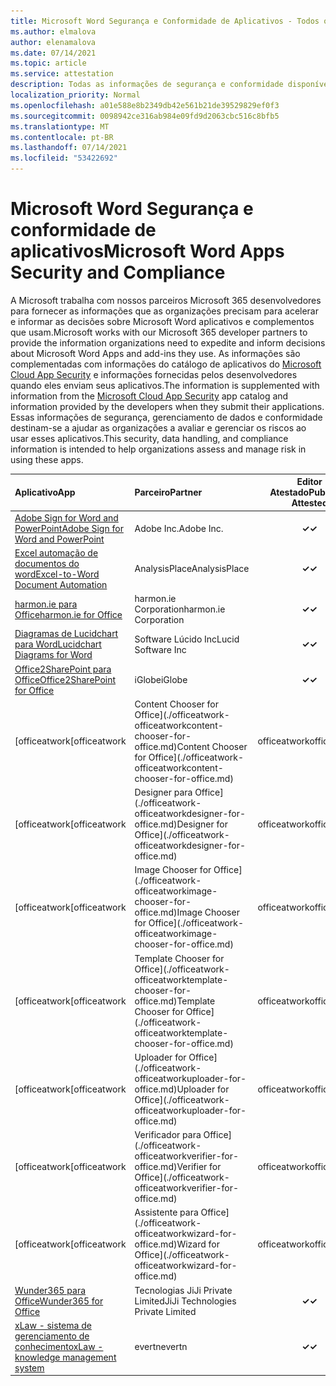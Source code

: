 ```yaml
---
title: Microsoft Word Segurança e Conformidade de Aplicativos - Todos os Aplicativos
ms.author: elmalova
author: elenamalova
ms.date: 07/14/2021
ms.topic: article
ms.service: attestation
description: Todas as informações de segurança e conformidade disponíveis para todos os Microsoft Word Apps.
localization_priority: Normal
ms.openlocfilehash: a01e588e8b2349db42e561b21de39529829ef0f3
ms.sourcegitcommit: 0098942ce316ab984e09fd9d2063cbc516c8bfb5
ms.translationtype: MT
ms.contentlocale: pt-BR
ms.lasthandoff: 07/14/2021
ms.locfileid: "53422692"
---
```

# <a name="microsoft-word-apps-security-and-compliance"></a><span data-ttu-id="a81fd-103">Microsoft Word Segurança e conformidade de aplicativos</span><span class="sxs-lookup"><span data-stu-id="a81fd-103">Microsoft Word Apps Security and Compliance</span></span>

<span data-ttu-id="a81fd-104">A Microsoft trabalha com nossos parceiros Microsoft 365 desenvolvedores para fornecer as informações que as organizações precisam para acelerar e informar as decisões sobre Microsoft Word aplicativos e complementos que usam.</span><span class="sxs-lookup"><span data-stu-id="a81fd-104">Microsoft works with our Microsoft 365 developer partners to provide the information organizations need to expedite and inform decisions about Microsoft Word Apps and add-ins they use.</span></span> <span data-ttu-id="a81fd-105">As informações são complementadas com informações do catálogo de aplicativos do [Microsoft Cloud App Security](https://www.microsoft.com/en-us/enterprise-mobility-security/cloud-app-security) e informações fornecidas pelos desenvolvedores quando eles enviam seus aplicativos.</span><span class="sxs-lookup"><span data-stu-id="a81fd-105">The information is supplemented with information from the [Microsoft Cloud App Security](https://www.microsoft.com/en-us/enterprise-mobility-security/cloud-app-security) app catalog and information provided by the developers when they submit their applications.</span></span> <span data-ttu-id="a81fd-106">Essas informações de segurança, gerenciamento de dados e conformidade destinam-se a ajudar as organizações a avaliar e gerenciar os riscos ao usar esses aplicativos.</span><span class="sxs-lookup"><span data-stu-id="a81fd-106">This security, data handling, and compliance information is intended to help organizations assess and manage risk in using these apps.</span></span>

| <span data-ttu-id="a81fd-107">**Aplicativo**</span><span class="sxs-lookup"><span data-stu-id="a81fd-107">**App**</span></span> | <span data-ttu-id="a81fd-108">**Parceiro**</span><span class="sxs-lookup"><span data-stu-id="a81fd-108">**Partner**</span></span> | <span data-ttu-id="a81fd-109">**Editor Atestado**</span><span class="sxs-lookup"><span data-stu-id="a81fd-109">**Publisher Attested**</span></span> | <span data-ttu-id="a81fd-110">**Certificado**</span><span class="sxs-lookup"><span data-stu-id="a81fd-110">**Certified**</span></span> |
|:--------|:------------|:----------------------:|:-------------:|
| [<span data-ttu-id="a81fd-111">Adobe Sign for Word and PowerPoint</span><span class="sxs-lookup"><span data-stu-id="a81fd-111">Adobe Sign for Word and PowerPoint</span></span>](./adobe-inc-sign-for-word-and-powerpoint.md) | <span data-ttu-id="a81fd-112">Adobe Inc.</span><span class="sxs-lookup"><span data-stu-id="a81fd-112">Adobe Inc.</span></span> | <span data-ttu-id="a81fd-113">**✓**</span><span class="sxs-lookup"><span data-stu-id="a81fd-113">**✓**</span></span> | <img alt="Certified application badge" src="../media/certified-badge.png" height="25" width="25" /> |
| [<span data-ttu-id="a81fd-114">Excel automação de documentos do word</span><span class="sxs-lookup"><span data-stu-id="a81fd-114">Excel-to-Word Document Automation</span></span>](./analysisplace-excel-to-word-document-automation.md) | <span data-ttu-id="a81fd-115">AnalysisPlace</span><span class="sxs-lookup"><span data-stu-id="a81fd-115">AnalysisPlace</span></span> | <span data-ttu-id="a81fd-116">**✓**</span><span class="sxs-lookup"><span data-stu-id="a81fd-116">**✓**</span></span> |  |
| [<span data-ttu-id="a81fd-117">harmon.ie para Office</span><span class="sxs-lookup"><span data-stu-id="a81fd-117">harmon.ie for Office</span></span>](./harmonie-corporation-for-office.md) | <span data-ttu-id="a81fd-118">harmon.ie Corporation</span><span class="sxs-lookup"><span data-stu-id="a81fd-118">harmon.ie Corporation</span></span> | <span data-ttu-id="a81fd-119">**✓**</span><span class="sxs-lookup"><span data-stu-id="a81fd-119">**✓**</span></span> |  |
| [<span data-ttu-id="a81fd-120">Diagramas de Lucidchart para Word</span><span class="sxs-lookup"><span data-stu-id="a81fd-120">Lucidchart Diagrams for Word</span></span>](./lucid-software-inc-lucidchart-diagrams-for-word.md) | <span data-ttu-id="a81fd-121">Software Lúcido Inc</span><span class="sxs-lookup"><span data-stu-id="a81fd-121">Lucid Software Inc</span></span> | <span data-ttu-id="a81fd-122">**✓**</span><span class="sxs-lookup"><span data-stu-id="a81fd-122">**✓**</span></span> |  |
| [<span data-ttu-id="a81fd-123">Office2SharePoint para Office</span><span class="sxs-lookup"><span data-stu-id="a81fd-123">Office2SharePoint for Office</span></span>](./iglobe-office2sharepoint-for-office.md) | <span data-ttu-id="a81fd-124">iGlobe</span><span class="sxs-lookup"><span data-stu-id="a81fd-124">iGlobe</span></span> | <span data-ttu-id="a81fd-125">**✓**</span><span class="sxs-lookup"><span data-stu-id="a81fd-125">**✓**</span></span> | <img alt="Certified application badge" src="../media/certified-badge.png" height="25" width="25" /> |
| <span data-ttu-id="a81fd-126">[officeatwork</span><span class="sxs-lookup"><span data-stu-id="a81fd-126">[officeatwork</span></span> | <span data-ttu-id="a81fd-127">Content Chooser for Office](./officeatwork-officeatworkcontent-chooser-for-office.md)</span><span class="sxs-lookup"><span data-stu-id="a81fd-127">Content Chooser for Office](./officeatwork-officeatworkcontent-chooser-for-office.md)</span></span> | <span data-ttu-id="a81fd-128">officeatwork</span><span class="sxs-lookup"><span data-stu-id="a81fd-128">officeatwork</span></span> | <span data-ttu-id="a81fd-129">**✓**</span><span class="sxs-lookup"><span data-stu-id="a81fd-129">**✓**</span></span> | <img alt="Certified application badge" src="../media/certified-badge.png" height="25" width="25" /> |
| <span data-ttu-id="a81fd-130">[officeatwork</span><span class="sxs-lookup"><span data-stu-id="a81fd-130">[officeatwork</span></span> | <span data-ttu-id="a81fd-131">Designer para Office](./officeatwork-officeatworkdesigner-for-office.md)</span><span class="sxs-lookup"><span data-stu-id="a81fd-131">Designer for Office](./officeatwork-officeatworkdesigner-for-office.md)</span></span> | <span data-ttu-id="a81fd-132">officeatwork</span><span class="sxs-lookup"><span data-stu-id="a81fd-132">officeatwork</span></span> | <span data-ttu-id="a81fd-133">**✓**</span><span class="sxs-lookup"><span data-stu-id="a81fd-133">**✓**</span></span> | <img alt="Certified application badge" src="../media/certified-badge.png" height="25" width="25" /> |
| <span data-ttu-id="a81fd-134">[officeatwork</span><span class="sxs-lookup"><span data-stu-id="a81fd-134">[officeatwork</span></span> | <span data-ttu-id="a81fd-135">Image Chooser for Office](./officeatwork-officeatworkimage-chooser-for-office.md)</span><span class="sxs-lookup"><span data-stu-id="a81fd-135">Image Chooser for Office](./officeatwork-officeatworkimage-chooser-for-office.md)</span></span> | <span data-ttu-id="a81fd-136">officeatwork</span><span class="sxs-lookup"><span data-stu-id="a81fd-136">officeatwork</span></span> | <span data-ttu-id="a81fd-137">**✓**</span><span class="sxs-lookup"><span data-stu-id="a81fd-137">**✓**</span></span> |  |
| <span data-ttu-id="a81fd-138">[officeatwork</span><span class="sxs-lookup"><span data-stu-id="a81fd-138">[officeatwork</span></span> | <span data-ttu-id="a81fd-139">Template Chooser for Office](./officeatwork-officeatworktemplate-chooser-for-office.md)</span><span class="sxs-lookup"><span data-stu-id="a81fd-139">Template Chooser for Office](./officeatwork-officeatworktemplate-chooser-for-office.md)</span></span> | <span data-ttu-id="a81fd-140">officeatwork</span><span class="sxs-lookup"><span data-stu-id="a81fd-140">officeatwork</span></span> | <span data-ttu-id="a81fd-141">**✓**</span><span class="sxs-lookup"><span data-stu-id="a81fd-141">**✓**</span></span> | <img alt="Certified application badge" src="../media/certified-badge.png" height="25" width="25" /> |
| <span data-ttu-id="a81fd-142">[officeatwork</span><span class="sxs-lookup"><span data-stu-id="a81fd-142">[officeatwork</span></span> | <span data-ttu-id="a81fd-143">Uploader for Office](./officeatwork-officeatworkuploader-for-office.md)</span><span class="sxs-lookup"><span data-stu-id="a81fd-143">Uploader for Office](./officeatwork-officeatworkuploader-for-office.md)</span></span> | <span data-ttu-id="a81fd-144">officeatwork</span><span class="sxs-lookup"><span data-stu-id="a81fd-144">officeatwork</span></span> | <span data-ttu-id="a81fd-145">**✓**</span><span class="sxs-lookup"><span data-stu-id="a81fd-145">**✓**</span></span> | <img alt="Certified application badge" src="../media/certified-badge.png" height="25" width="25" /> |
| <span data-ttu-id="a81fd-146">[officeatwork</span><span class="sxs-lookup"><span data-stu-id="a81fd-146">[officeatwork</span></span> | <span data-ttu-id="a81fd-147">Verificador para Office](./officeatwork-officeatworkverifier-for-office.md)</span><span class="sxs-lookup"><span data-stu-id="a81fd-147">Verifier for Office](./officeatwork-officeatworkverifier-for-office.md)</span></span> | <span data-ttu-id="a81fd-148">officeatwork</span><span class="sxs-lookup"><span data-stu-id="a81fd-148">officeatwork</span></span> | <span data-ttu-id="a81fd-149">**✓**</span><span class="sxs-lookup"><span data-stu-id="a81fd-149">**✓**</span></span> | <img alt="Certified application badge" src="../media/certified-badge.png" height="25" width="25" /> |
| <span data-ttu-id="a81fd-150">[officeatwork</span><span class="sxs-lookup"><span data-stu-id="a81fd-150">[officeatwork</span></span> | <span data-ttu-id="a81fd-151">Assistente para Office](./officeatwork-officeatworkwizard-for-office.md)</span><span class="sxs-lookup"><span data-stu-id="a81fd-151">Wizard for Office](./officeatwork-officeatworkwizard-for-office.md)</span></span> | <span data-ttu-id="a81fd-152">officeatwork</span><span class="sxs-lookup"><span data-stu-id="a81fd-152">officeatwork</span></span> | <span data-ttu-id="a81fd-153">**✓**</span><span class="sxs-lookup"><span data-stu-id="a81fd-153">**✓**</span></span> | <img alt="Certified application badge" src="../media/certified-badge.png" height="25" width="25" /> |
| [<span data-ttu-id="a81fd-154">Wunder365 para Office</span><span class="sxs-lookup"><span data-stu-id="a81fd-154">Wunder365 for Office</span></span>](./jiji-technologies-private-limited-wunder365-for-office.md) | <span data-ttu-id="a81fd-155">Tecnologias JiJi Private Limited</span><span class="sxs-lookup"><span data-stu-id="a81fd-155">JiJi Technologies Private Limited</span></span> | <span data-ttu-id="a81fd-156">**✓**</span><span class="sxs-lookup"><span data-stu-id="a81fd-156">**✓**</span></span> |  |
| [<span data-ttu-id="a81fd-157">xLaw - sistema de gerenciamento de conhecimento</span><span class="sxs-lookup"><span data-stu-id="a81fd-157">xLaw - knowledge management system</span></span>](./evertn-xlaw-knowledge-management-system.md) | <span data-ttu-id="a81fd-158">evertn</span><span class="sxs-lookup"><span data-stu-id="a81fd-158">evertn</span></span> | <span data-ttu-id="a81fd-159">**✓**</span><span class="sxs-lookup"><span data-stu-id="a81fd-159">**✓**</span></span> |  |
